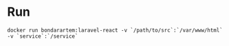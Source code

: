# Run
```docker run bondarartem:laravel-react -v `/path/to/src`:`/var/www/html` -v `service`:`/service` ```